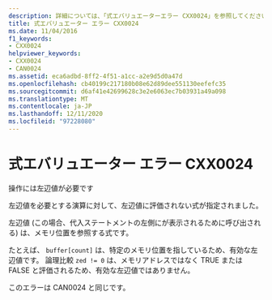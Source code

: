 ```yaml
---
description: 詳細については、「式エバリュエーターエラー CXX0024」を参照してください。
title: 式エバリュエーター エラー CXX0024
ms.date: 11/04/2016
f1_keywords:
- CXX0024
helpviewer_keywords:
- CXX0024
- CAN0024
ms.assetid: eca6adbd-8ff2-4f51-a1cc-a2e9d5d0a47d
ms.openlocfilehash: cb40199c217180b08e62d89dee551130eefefc35
ms.sourcegitcommit: d6af41e42699628c3e2e6063ec7b03931a49a098
ms.translationtype: MT
ms.contentlocale: ja-JP
ms.lasthandoff: 12/11/2020
ms.locfileid: "97228080"
---
```

# <a name="expression-evaluator-error-cxx0024"></a>式エバリュエーター エラー CXX0024

操作には左辺値が必要です

左辺値を必要とする演算に対して、左辺値に評価されない式が指定されました。

左辺値 (この場合、代入ステートメントの左側にが表示されるために呼び出される) は、メモリ位置を参照する式です。

たとえば、 `buffer[count]` は、特定のメモリ位置を指しているため、有効な左辺値です。 論理比較 `zed != 0` は、メモリアドレスではなく TRUE または FALSE と評価されるため、有効な左辺値ではありません。

このエラーは CAN0024 と同じです。
